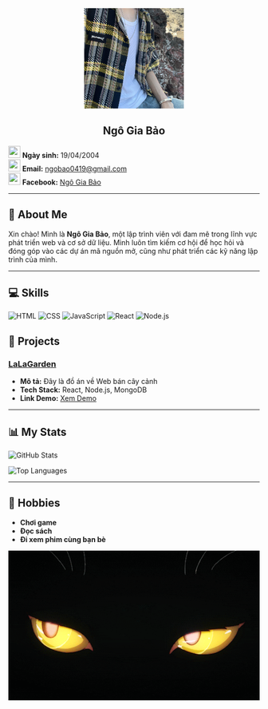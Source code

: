 <div align="center">
  <img src="https://github.com/CoTroLy/Bao_T4Ca2/blob/main/avt_git.png" alt="Ngô Gia Bảo" width="200"/>
</div>
<div align="center" >
 <h2> Ngô Gia Bảo</h2>
</div>

<img src="https://github.com/user-attachments/assets/ce718aaf-fdbd-4aa8-9ef1-f2ba78651b77" width="24" height="24"/> **Ngày sinh:** 19/04/2004  
<img src="https://github.com/user-attachments/assets/006827fe-13bb-4f33-adff-465327afb95a" width="24" height="24"/> **Email:** [ngobao0419@gmail.com](mailto:ngobao0419@gmail.com)  
<img src="https://github.com/user-attachments/assets/85c73406-5472-4c07-828e-bc579482227c" width="24" height="24"/> **Facebook:** [Ngô Gia Bảo](https://www.facebook.com/giabao.ngo.75098364)  

---

## 🚀 About Me

Xin chào! Mình là **Ngô Gia Bảo**, một lập trình viên với đam mê trong lĩnh vực phát triển web và cơ sở dữ liệu. Mình luôn tìm kiếm cơ hội để học hỏi và đóng góp vào các dự án mã nguồn mở, cũng như phát triển các kỹ năng lập trình của mình.

---

## 💻 Skills
![HTML](https://img.shields.io/badge/-HTML-E34F26?style=flat-square&logo=html5&logoColor=white)
![CSS](https://img.shields.io/badge/-CSS-1572B6?style=flat-square&logo=css3&logoColor=white)
![JavaScript](https://img.shields.io/badge/-JavaScript-F7DF1E?style=flat-square&logo=javascript&logoColor=black)
![React](https://img.shields.io/badge/-React-61DAFB?style=flat-square&logo=react&logoColor=black)
![Node.js](https://img.shields.io/badge/-Node.js-339933?style=flat-square&logo=node.js&logoColor=white)

## 🌟 Projects

### [LaLaGarden](https://github.com/username/project)
- **Mô tả:** Đây là đồ án về Web bán cây cảnh
- **Tech Stack:** React, Node.js, MongoDB
- **Link Demo:** [Xem Demo](https://demo-link.com)


---

## 📊 My Stats

![GitHub Stats](https://github-readme-stats.vercel.app/api?username=CoTroLy&show_icons=true&theme=radical)

![Top Languages](https://github-readme-stats.vercel.app/api/top-langs/?username=CoTroLy&layout=compact&theme=radical)

---

## 🎨 Hobbies
- **Chơi game**
- **Đọc sách**
- **Đi xem phim cùng bạn bè**

<div align="center">
  <img src="https://github.com/CoTroLy/Bao_T4Ca2/blob/main/gifmeo.gif" alt="GIF hiệu ứng" width="800px" height="300"/>
</div>
